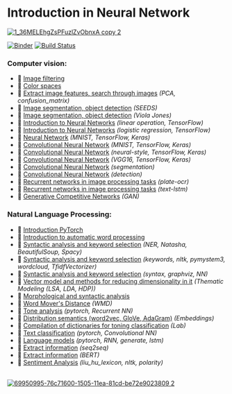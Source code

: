 # Introduction in Neural Network

[![1_36MELEhgZsPFuzlZvObnxA copy 2](https://user-images.githubusercontent.com/43387913/69706987-e30ed780-1109-11ea-87e6-afc43490b7ba.gif)](https://github.com/Alex110117/introduction_neural_network)

[![Binder](https://mybinder.org/badge_logo.svg)](https://mybinder.org/v2/gh/Alex110117/introduction_neural_network/master?filepath=bilder)
[![Build Status](https://travis-ci.org/sibalex/introduction_neural_network.svg?branch=master)](https://travis-ci.org/sibalex/introduction_neural_network)


### Computer vision:
* 📗 [Image filtering](https://github.com/Alex110117/introduction_neural_network/blob/master/CV/L/11.%20Basic_theory_CV/filtering.ipynb)
* 📗 [Color spaces](https://github.com/Alex110117/introduction_neural_network/blob/master/CV/L/11.%20Basic_theory_CV/colorspace.ipynb)
* 📙 [Extract image features, search through images](https://github.com/Alex110117/introduction_neural_network/blob/master/CV/H/12.%20Extract%20image%20features%2C%20search%20through%20images/002-digit.ipynb) _(PCA, confusion_matrix)_
* 📗 [Image segmentation, object detection](https://github.com/Alex110117/introduction_neural_network/blob/master/CV/L/13.%20Image%20segmentation%2C%20object%20detection/003-superpixel.ipynb) _(SEEDS)_
* 📗 [Image segmentation, object detection](https://github.com/Alex110117/introduction_neural_network/blob/master/CV/L/13.%20Image%20segmentation%2C%20object%20detection/003-viola-jones.ipynb) _(Viola Jones)_
* 📙 [Introduction to Neural Networks](https://github.com/Alex110117/introduction_neural_network/blob/master/CV/H/14.%20Introduction%20to%20neural%20networks/004_regression2.ipynb) _(linear operation, TensorFlow)_
* 📙 [Introduction to Neural Networks](https://github.com/Alex110117/introduction_neural_network/blob/master/CV/H/14.%20Introduction%20to%20neural%20networks/004_classification.ipynb) _(logistic regression, TensorFlow)_
* 📙 [Neural Network](https://github.com/sibalex/introduction_neural_network/blob/master/bilder/Computer%20vision/other_NN_Digits_Classification.ipynb) _(MNIST, TensorFlow, Keras)_
* 📗 [Convolutional Neural Network](https://github.com/Alex110117/introduction_neural_network/blob/master/CV/L/15.%20Convolutional%20Neural%20Network%20%20(CNN)/005_cnn_mnist.ipynb) _(MNIST, TensorFlow, Keras)_
* 📗 [Convolutional Neural Network](https://github.com/Alex110117/introduction_neural_network/blob/master/CV/L/15.%20Convolutional%20Neural%20Network%20%20(CNN)/005_neural_style2.ipynb) _(neural-style, TensorFlow, Keras)_
* 📙 [Convolutional Neural Network](https://github.com/Alex110117/introduction_neural_network/blob/master/CV/H/16.%20Convolutional%20neural%20networks%20practical%20application/keras_vgg16.ipynb) _(VGG16, TensorFlow, Keras)_
* 📗 [Convolutional Neural Network](https://github.com/Alex110117/introduction_neural_network/blob/master/CV/L/17.%20convolutional%20networks%20for%20segmentation%20and%20detection%20tasks/007-segmentation.ipynb) _(segmentation)_
* 📗 [Convolutional Neural Network](https://github.com/Alex110117/data_analysis/blob/master/Lectures%20notebooks/%28Lectures%20notebooks%29%20netology%20Machine%20learning/17.%20convolutional%20networks%20for%20segmentation%20and%20detection%20tasks/007-detection.ipynb) _(detection)_
* 📗 [Recurrent networks in image processing tasks](https://github.com/Alex110117/introduction_neural_network/blob/master/CV/L/18.%20Recurrent%20networks%20in%20image%20processing%20tasks/plate_ocr.ipynb) _(plate-ocr)_
* 📗 [Recurrent networks in image processing tasks](https://github.com/Alex110117/introduction_neural_network/blob/master/CV/L/18.%20Recurrent%20networks%20in%20image%20processing%20tasks/008-text-lstm_copy.ipynb) _(text-lstm)_
* 📗 [Generative Competitive Networks](https://github.com/Alex110117/introduction_neural_network/blob/master/CV/L/19.%20Generative%20Competitive%20Networks%20(GAN)/gan_copy.ipynb) _(GAN)_

### Natural Language Processing:
* 📗 [Introduction PyTorch](https://nbviewer.jupyter.org/github/Alex110117/introduction_neural_network/blob/master/NLP/L/22.%20Vector%20model%20and%20methods%20for%20reducing%20dimensionality%20in%20it.%20Information%20Search.%20Thematic%20Modeling%20%28LSA%2C%20LDA%2C%20HDP%29/first_nn.ipynb)
* 📗 [Introduction to automatic word processing](https://nbviewer.jupyter.org/github/Alex110117/introduction_neural_network/blob/master/NLP/L/20.%20Introduction%20to%20automatic%20word%20processing/nlp_intro_1.ipynb)
* 📗 [Syntactic analysis and keyword selection](https://nbviewer.jupyter.org/github/Alex110117/introduction_neural_network/blob/master/NLP/L/21.%20Syntactic%20analysis%20and%20keyword%20selection/NER.ipynb) _(NER, Natasha, BeautifulSoup, Spacy)_
* 📗 [Syntactic analysis and keyword selection](https://nbviewer.jupyter.org/github/Alex110117/introduction_neural_network/blob/master/NLP/L/21.%20Syntactic%20analysis%20and%20keyword%20selection/keywords.ipynb) _(keywords, nltk, pymystem3, wordcloud, TfidfVectorizer)_
* 📗 [Syntactic analysis and keyword selection](https://nbviewer.jupyter.org/github/Alex110117/introduction_neural_network/blob/master/NLP/L/21.%20Syntactic%20analysis%20and%20keyword%20selection/syntax.ipynb) _(syntax, graphviz, NN)_
* 📗 [Vector model and methods for reducing dimensionality in it](https://github.com/Alex110117/introduction_neural_network/blob/master/NLP/L/22.%20Vector%20model%20and%20methods%20for%20reducing%20dimensionality%20in%20it.%20Information%20Search.%20Thematic%20Modeling%20(LSA%2C%20LDA%2C%20HDP)/topic_modelling.ipynb) _(Thematic Modeling (LSA, LDA, HDP))_
* 📙 [Morphological and syntactic analysis](https://github.com/Alex110117/introduction_neural_network/blob/master/NLP/H/HW1_banki_TM-and-classification1.ipynb)
* 📗 [Word Mover's Distance](https://github.com/Alex110117/introduction_neural_network/blob/master/NLP/L/23.%20Distribution%20semantics%20(word2vec%2C%20GloVe%2C%20AdaGram)%20WMD/4_WMD.ipynb) _(WMD)_
* 📗 [Tone analysis](https://github.com/Alex110117/introduction_neural_network/blob/master/NLP/L/23.%20Distribution%20semantics%20(word2vec%2C%20GloVe%2C%20AdaGram)%20WMD/rnn_classification_c.ipynb) _(pytorch, Recurrent NN)_
* 📗 [Distribution semantics (word2vec, GloVe, AdaGram)](https://github.com/Alex110117/introduction_neural_network/blob/master/NLP/L/23.%20Distribution%20semantics%20(word2vec%2C%20GloVe%2C%20AdaGram)%20WMD/sem2_embeddings.ipynb) _(Embeddings)_
* 📙 [Compilation of dictionaries for toning classification](https://nbviewer.jupyter.org/github/Alex110117/introduction_neural_network/blob/master/NLP/H/Distribution%20semantics%20%28word2vec%2C%20GloVe%2C%20AdaGram%29%20WMD_hw.ipynb) _(Lab)_
* 📗 [Text classification](https://github.com/Alex110117/introduction_neural_network/blob/master/NLP/L/24.%20The%20task%20of%20classification%20in%20AOT/cnn_classification.ipynb) _(pytorch, Convolutional NN)_
* 📗 [Language models](https://github.com/Alex110117/introduction_neural_network/blob/master/NLP/L/25.%20Language%20models.%20Countable%20language%20models%20and%20probabilistic%20language%20models.%20Recurrent%20neural%20networks/language_models.ipynb) _(pytorch, RNN, generate, lstm)_
* 📗 [Extract information](https://github.com/Alex110117/introduction_neural_network/blob/master/NLP/L/26.%20Extract%20information%20from%20named%20entities%2C%20relationships%2C%20facts%2C%20events.%20Slot%20filling/seq2seq.ipynb) _(seq2seq)_
* 📗 [Extract information](https://github.com/Alex110117/introduction_neural_network/blob/master/NLP/L/26.%20Extract%20information%20from%20named%20entities%2C%20relationships%2C%20facts%2C%20events.%20Slot%20filling/BERT_First_Time.ipynb) _(BERT)_
* 📗 [Sentiment Analysis](https://github.com/sibalex/introduction_neural_network/blob/master/Notebook/Sentiment_Analysis_Using_Machine_Learning_and_Python.ipynb) _(liu_hu_lexicon, nltk, polarity)_
<br></br>

[![69950995-76c71600-1505-11ea-81cd-be72e9023809 2](https://user-images.githubusercontent.com/43387913/69954671-e5f43880-150c-11ea-8b26-2dcd8f26e731.png)](https://nbviewer.jupyter.org)
